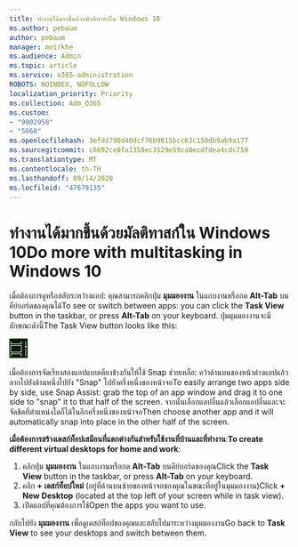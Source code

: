 ```yaml
---
title: ทำงานได้มากขึ้นด้วยมัลติทาสก์ใน Windows 10
ms.author: pebaum
author: pebaum
manager: mnirkhe
ms.audience: Admin
ms.topic: article
ms.service: o365-administration
ROBOTS: NOINDEX, NOFOLLOW
localization_priority: Priority
ms.collection: Adm_O365
ms.custom:
- "9002958"
- "5660"
ms.openlocfilehash: 3efdd790d40dcf76b9815bcc63c150db9ab9a177
ms.sourcegitcommit: c6692ce0fa1358ec3529e59ca0ecdfdea4cdc759
ms.translationtype: MT
ms.contentlocale: th-TH
ms.lasthandoff: 09/14/2020
ms.locfileid: "47679135"
---
```

# <a name="do-more-with-multitasking-in-windows-10"></a><span data-ttu-id="dfd26-102">ทำงานได้มากขึ้นด้วยมัลติทาสก์ใน Windows 10</span><span class="sxs-lookup"><span data-stu-id="dfd26-102">Do more with multitasking in Windows 10</span></span>

<span data-ttu-id="dfd26-103">เมื่อต้องการดูหรือสลับระหว่างแอป: คุณสามารถคลิกปุ่ม **มุมมองงาน** ในแถบงานหรือกด **Alt-Tab** บนคีย์บอร์ดของคุณได้</span><span class="sxs-lookup"><span data-stu-id="dfd26-103">To see or switch between apps: you can click the **Task View** button in the taskbar, or press **Alt-Tab** on your keyboard.</span></span> <span data-ttu-id="dfd26-104">ปุ่มมุมมองงานจะมีลักษณะดังนี้</span><span class="sxs-lookup"><span data-stu-id="dfd26-104">The Task View button looks like this:</span></span>

![ปุ่มมุมมองงาน](media/task-view.png)

<span data-ttu-id="dfd26-106">เมื่อต้องการจัดเรียงสองแอปแบบเคียงข้างกันให้ใช้ Snap ช่วยเหลือ: คว้าด้านบนของหน้าต่างแอปแล้วลากไปยังด้านหนึ่งไปยัง "Snap" ไปยังครึ่งหนึ่งของหน้าจอ</span><span class="sxs-lookup"><span data-stu-id="dfd26-106">To easily arrange two apps side by side, use Snap Assist: grab the top of an app window and drag it to one side to "snap" it to that half of the screen.</span></span> <span data-ttu-id="dfd26-107">จากนั้นเลือกแอปอื่นแล้วเลือกแอปอื่นและจะจัดชิดที่ตำแหน่งใดก็ได้ในอีกครึ่งหนึ่งของหน้าจอ</span><span class="sxs-lookup"><span data-stu-id="dfd26-107">Then choose another app and it will automatically snap into place in the other half of the screen.</span></span>

<span data-ttu-id="dfd26-108">**เมื่อต้องการสร้างเดสก์ท็อปเสมือนที่แตกต่างกันสำหรับใช้งานที่บ้านและที่ทำงาน**:</span><span class="sxs-lookup"><span data-stu-id="dfd26-108">**To create different virtual desktops for home and work**:</span></span>

1. <span data-ttu-id="dfd26-109">คลิกปุ่ม **มุมมองงาน** ในแถบงานหรือกด **Alt-Tab** บนคีย์บอร์ดของคุณ</span><span class="sxs-lookup"><span data-stu-id="dfd26-109">Click the **Task View** button in the taskbar, or press **Alt-Tab** on your keyboard.</span></span>
2. <span data-ttu-id="dfd26-110">คลิก **+ เดสก์ท็อปใหม่** (อยู่ที่ด้านบนซ้ายของหน้าจอของคุณในขณะที่อยู่ในมุมมองงาน)</span><span class="sxs-lookup"><span data-stu-id="dfd26-110">Click **+ New Desktop** (located at the top left of your screen while in task view).</span></span>
3. <span data-ttu-id="dfd26-111">เปิดแอปที่คุณต้องการใช้</span><span class="sxs-lookup"><span data-stu-id="dfd26-111">Open the apps you want to use.</span></span> 

<span data-ttu-id="dfd26-112">กลับไปยัง **มุมมองงาน** เพื่อดูเดสก์ท็อปของคุณและสลับไปมาระหว่างมุมมองงาน</span><span class="sxs-lookup"><span data-stu-id="dfd26-112">Go back to **Task View** to see your desktops and switch between them.</span></span>
